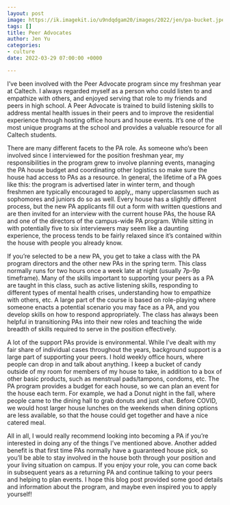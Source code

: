 ```yaml
---
layout: post
image: https://ik.imagekit.io/u9ndqdgam20/images/2022/jen/pa-bucket.jpeg
tags: []
title: Peer Advocates
author: Jen Yu
categories:
- culture
date: 2022-03-29 07:00:00 +0000

---
```

I’ve been involved with the Peer Advocate program since my freshman year at Caltech. I always regarded myself as a person who could listen to and empathize with others, and enjoyed serving that role to my friends and peers in high school. A Peer Advocate is trained to build listening skills to address mental health issues in their peers and to improve the residential experience through hosting office hours and house events. It’s one of the most unique programs at the school and provides a valuable resource for all Caltech students.

There are many different facets to the PA role. As someone who’s been involved since I interviewed for the position freshman year, my responsibilities in the program grew to involve planning events, managing the PA house budget and coordinating other logistics so make sure the house had access to PAs as a resource. In general, the lifetime of a PA goes like this: the program is advertised later in winter term, and though freshmen are typically encouraged to apply,, many upperclassmen such as sophomores and juniors do so as well. Every house has a slightly different process, but the new PA applicants fill out a form with written questions and are then invited for an interview with the current house PAs, the house RA and one of the directors of the campus-wide PA program. While sitting in with potentially five to six interviewers may seem like a daunting experience, the process tends to be fairly relaxed since it’s contained within the house with people you already know.

If you’re selected to be a new PA, you get to take a class with the PA program directors and the other new PAs in the spring term. This class normally runs for two hours once a week late at night (usually 7p-9p timeframe). Many of the skills important to supporting your peers as a PA are taught in this class, such as active listening skills, responding to different types of mental health crises, understanding how to empathize with others, etc. A large part of the course is based on role-playing where someone enacts a potential scenario you may face as a PA, and you develop skills on how to respond appropriately. The class has always been helpful in transitioning PAs into their new roles and teaching the wide breadth of skills required to serve in the position effectively.

A lot of the support PAs provide is environmental. While I’ve dealt with my fair share of individual cases throughout the years, background support is a large part of supporting your peers. I hold weekly office hours, where people can drop in and talk about anything. I keep a bucket of candy outside of my room for members of my house to take, in addition to a box of other basic products, such as menstrual pads/tampons, condoms, etc. The PA program provides a budget for each house, so we can plan an event for the house each term. For example, we had a Donut night in the fall, where people came to the dining hall to grab donuts and just chat. Before COVID, we would host larger house lunches on the weekends when dining options are less available, so that the house could get together and have a nice catered meal.

All in all, I would really recommend looking into becoming a PA if you’re interested in doing any of the things I’ve mentioned above. Another added benefit is that first time PAs normally have a guaranteed house pick, so you’ll be able to stay involved in the house both through your position and your living situation on campus. If you enjoy your role, you can come back in subsequent years as a returning PA and continue talking to your peers and helping to plan events. I hope this blog post provided some good details and information about the program, and maybe even inspired you to apply yourself!